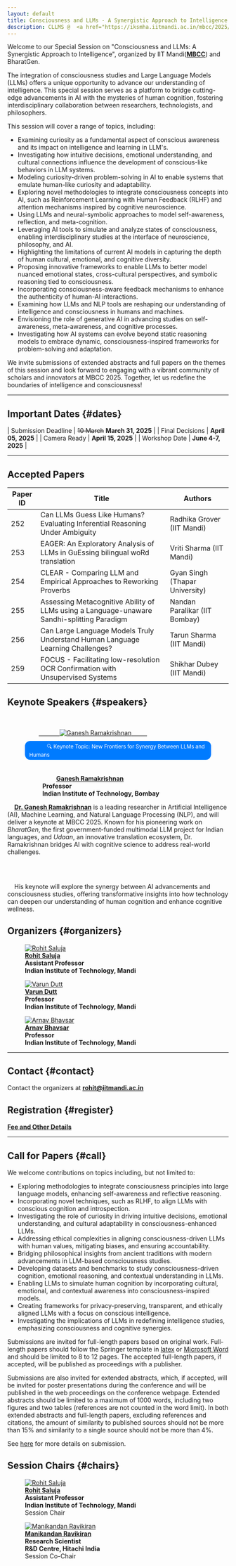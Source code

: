 ```yaml
---
layout: default
title: Consciousness and LLMs - A Synergistic Approach to Intelligence
description: CLLMS @  <a href="https://iksmha.iitmandi.ac.in/mbcc/2025/"><b>MBCC</b></a> 2025, June 4-7, 2025
---
```





Welcome to our Special Session on "Consciousness and LLMs: A Synergistic Approach to Intelligence", organized by  IIT Mandi(<a href="https://iksmha.iitmandi.ac.in/mbcc/2025/"><b>MBCC</b></a>) and BharatGen.

The integration of consciousness studies and Large Language Models (LLMs) offers a unique opportunity to advance our understanding of intelligence. This special session serves as a platform to bridge cutting-edge advancements in AI with the mysteries of human cognition, fostering interdisciplinary collaboration between researchers, technologists, and philosophers.

This session will cover a range of topics, including:

+ Examining curiosity as a fundamental aspect of conscious awareness and its impact on intelligence and learning in LLM's. 
+ Investigating how intuitive decisions, emotional understanding, and cultural connections influence the development of conscious-like behaviors in LLM systems. 
+ Modeling curiosity-driven problem-solving in AI to enable systems that emulate human-like curiosity and adaptability.
+ Exploring novel methodologies to integrate consciousness concepts into AI, such as Reinforcement Learning with Human Feedback (RLHF) and attention mechanisms inspired by cognitive neuroscience. 
+ Using LLMs and neural-symbolic approaches to model self-awareness, reflection, and meta-cognition. 
+ Leveraging AI tools to simulate and analyze states of consciousness, enabling interdisciplinary studies at the interface of neuroscience, philosophy, and AI.
+ Highlighting the limitations of current AI models in capturing the depth of human cultural, emotional, and cognitive diversity. 
+ Proposing innovative frameworks to enable LLMs to better model nuanced emotional states, cross-cultural perspectives, and symbolic reasoning tied to consciousness. 
+ Incorporating consciousness-aware feedback mechanisms to enhance the authenticity of human-AI interactions.
+ Examining how LLMs and NLP tools are reshaping our understanding of intelligence and consciousness in humans and machines. 
+ Envisioning the role of generative AI in advancing studies on self-awareness, meta-awareness, and cognitive processes. 
+ Investigating how AI systems can evolve beyond static reasoning models to embrace dynamic, consciousness-inspired frameworks for problem-solving and adaptation.

We invite submissions of extended abstracts and full papers on the themes of this session and look forward to engaging with a vibrant community of scholars and innovators at MBCC 2025. Together, let us redefine the boundaries of intelligence and consciousness!

---
## **Important Dates** {#dates}

| Submission Deadline  | ~~10 March~~ **March 31, 2025** |
| Final Decisions  | **April 05, 2025** |
| Camera Ready  | **April 15, 2025** |
| Workshop Date | **June 4-7, 2025** | 

---

## Accepted Papers

| Paper ID | Title | Authors |
|----------|-------|---------|
| 252 | Can LLMs Guess Like Humans? Evaluating Inferential Reasoning Under Ambiguity | Radhika Grover (IIT Mandi) |
| 253 | EAGER: An Exploratory Analysis of LLMs in GuEssing bilingual woRd translation | Vriti Sharma (IIT Mandi) |
| 254 | CLEAR - Comparing LLM and Empirical Approaches to Reworking Proverbs | Gyan Singh (Thapar University) |
| 255 | Assessing Metacognitive Ability of LLMs using a Language-unaware Sandhi-splitting Paradigm | Nandan Paralikar (IIT Bombay) |
| 256 | Can Large Language Models Truly Understand Human Language Learning Challenges? | Tarun Sharma (IIT Mandi) |
| 259 | FOCUS - Facilitating low-resolution OCR Confirmation with Unsupervised Systems | Shikhar Dubey (IIT Mandi) |


## **Keynote Speakers** {#speakers}
<div class="container">
    <figure>
        <a href="https://beerys.github.io/">
            <img class="img-author" src="assets/imgs/ganeshramakrishnan.png" alt="Ganesh Ramakrishnan"/>
        </a>
        <!-- Badge -->
        <div style="background-color: #007BFF; color: white; padding: 4px 10px; border-radius: 12px; font-size: 0.85em; display: inline-block; margin-top: 10px;">
            🔍 Keynote Topic: New Frontiers for Synergy Between LLMs and Humans
        </div>
        <br><br>
        <b>
            <a href="https://sites.google.com/cs.washington.edu/william-agnew/home">Ganesh Ramakrishnan</a><br>
            Professor<br>
            Indian Institute of Technology, Bombay
        </b>
    </figure>
</div>

<div class="bio-text">
    <a href="https://beerys.github.io/"><b>Dr. Ganesh Ramakrishnan</b></a> is a leading researcher in Artificial Intelligence (AI), Machine Learning, and Natural Language Processing (NLP), and will deliver a keynote at MBCC 2025. Known for his pioneering work on <i>BharatGen</i>, the first government-funded multimodal LLM project for Indian languages, and <i>Udaan</i>, an innovative translation ecosystem, Dr. Ramakrishnan bridges AI with cognitive science to address real-world challenges.

    <br><br>

    His keynote will explore the synergy between AI advancements and consciousness studies, offering transformative insights into how technology can deepen our understanding of human cognition and enhance cognitive wellness.
</div>



</div>

## **Organizers** {#organizers}
<div class="container">

<figure>
    <a href="">
    <img class="img-author" src="assets/imgs/rohit.jpg" alt="Rohit Saluja"/></a>
    <b><br><a href="/">Rohit Saluja</a>
    <br>Assistant Professor<br>Indian Institute of Technology, Mandi</b>
</figure>

<figure>
    <a href="">
    <img class="img-author" src="assets/imgs/varun.jpg" alt="Varun Dutt"/></a>
    <b><br><a href="">Varun Dutt</a>
    <br>Professor<br>Indian Institute of Technology, Mandi</b>
</figure>

<figure>
    <a href="">
    <img class="img-author" src="assets/imgs/arnav.jpg" alt="Arnav Bhavsar"/></a>
    <b><br><a href="">Arnav Bhavsar</a>
    <br>Professor<br>Indian Institute of Technology, Mandi</b>
</figure>


</div>

---



## **Contact** {#contact}
Contact the organizers at **[rohit@iitmandi.ac.in](mailto:rohit@iitmandi.ac.in)**

## **Registration** {#register}
**[Fee and Other Details](https://iksmha.iitmandi.ac.in/mbcc/2025/fees.php)**


---
## **Call for Papers** {#call}

We welcome contributions on topics including, but not limited to:

+ Exploring methodologies to integrate consciousness principles into large language models, enhancing self-awareness and reflective reasoning.
+ Incorporating novel techniques, such as RLHF, to align LLMs with conscious cognition and introspection.
+ Investigating the role of curiosity in driving intuitive decisions, emotional understanding, and cultural adaptability in consciousness-enhanced LLMs.
+ Addressing ethical complexities in aligning consciousness-driven LLMs with human values, mitigating biases, and ensuring accountability.
+ Bridging philosophical insights from ancient traditions with modern advancements in LLM-based consciousness studies.
+ Developing datasets and benchmarks to study consciousness-driven cognition, emotional reasoning, and contextual understanding in LLMs.
+ Enabling LLMs to simulate human cognition by incorporating cultural, emotional, and contextual awareness into consciousness-inspired models.
+ Creating frameworks for privacy-preserving, transparent, and ethically aligned LLMs with a focus on conscious intelligence.
+ Investigating the implications of LLMs in redefining intelligence studies, emphasizing consciousness and cognitive synergies.

Submissions are invited for full-length papers based on original work. Full-length papers should follow the Springer template in [latex](https://resource-cms.springernature.com/springer-cms/rest/v1/content/19338728/data/v1) or [Microsoft Word](https://resource-cms.springernature.com/springer-cms/rest/v1/content/19338734/data/v1) and should be limited to 8 to 12 pages. The accepted full-length papers, if accepted, will be published as proceedings with a publisher. 

Submissions are also invited for extended abstracts, which, if accepted, will be invited for poster presentations during the conference and will be published in the web proceedings on the conference webpage. Extended abstracts should be limited to a maximum of 1000 words, including two figures and two tables (references are not counted in the word limit). In both extended abstracts and full-length papers, excluding references and citations, the amount of similarity to published sources should not be more than 15% and similarity to a single source should not be more than 4%.

See <a href="https://iksmha.iitmandi.ac.in/mbcc/2025/session_details.php?id=rohit">here</a> for more details on submission. 

## **Session Chairs** {#chairs}
<div class="container">

<figure>
    <a href="/">
    <img class="img-author" src="assets/imgs/rohit.jpg" alt="Rohit Saluja"/></a>
    <b><br><a href="https://candiceschumann.com/">Rohit Saluja</a>
    <br>Assistant Professor<br>Indian Institute of Technology, Mandi</b>
     <br>Session Chair
</figure>

<figure>
    <a href="/">
    <img class="img-author" src="assets/imgs/mani.jpeg" alt="Manikandan Ravikiran"/></a>
    <b><br><a href="">Manikandan Ravikiran</a>
    <br>Research Scientist<br>R&D Centre, Hitachi India</b>
    <br>Session Co-Chair
</figure>

</div>



